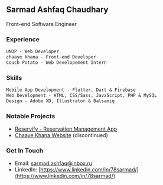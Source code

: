 ## Sarmad Ashfaq Chaudhary

Front-end Software Engineer

### Experience

```markdown
UNDP - Web Developer
chaaye khana - Front-end Developer
Couch Potato - Web Developement Intern
```

### Skills

```markdown
Mobile App Development - Flutter, Dart & Firebase
Web Development - HTML, CSS/Sass, JavaScript, PHP & MySQL
Design - Adobe XD, Illustrator & Balsamiq
```

### Notable Projects

- [Reservify - Reservation Management App](https://github.com/78sarmad/reservify)
- [Chaaye Khana Website](http://www.chaayekhana.com/) (discontinued)


### Get In Touch

- Email: [sarmad.ashfaq@inbox.ru](mailto:sarmad.ashfaq@inbox.ru)
- LinkedIn: [https://www.linkedin.com/in/78sarmad/](https://www.linkedin.com/in/78sarmad/)
